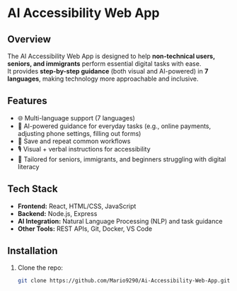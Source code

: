 # AI Accessibility Web App

## Overview
The AI Accessibility Web App is designed to help **non-technical users, seniors, and immigrants** perform essential digital tasks with ease.  
It provides **step-by-step guidance** (both visual and AI-powered) in **7 languages**, making technology more approachable and inclusive.

## Features
- 🌐 Multi-language support (7 languages)  
- 🤖 AI-powered guidance for everyday tasks (e.g., online payments, adjusting phone settings, filling out forms)  
- 📌 Save and repeat common workflows  
- 🎙️ Visual + verbal instructions for accessibility  
- 👵 Tailored for seniors, immigrants, and beginners struggling with digital literacy  

## Tech Stack
- **Frontend:** React, HTML/CSS, JavaScript  
- **Backend:** Node.js, Express  
- **AI Integration:** Natural Language Processing (NLP) and task guidance  
- **Other Tools:** REST APIs, Git, Docker, VS Code  

## Installation
1. Clone the repo:  
   ```bash
   git clone https://github.com/Mario9290/Ai-Accessibility-Web-App.git
